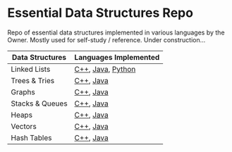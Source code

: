 # Essential Data Structures Repo
Repo of essential data structures implemented in various languages by the Owner. Mostly used for self-study / reference. 
Under construction...

| Data Structures  | Languages Implemented        |
| ---------------  | ---------------  | 
| Linked Lists     | [C++](https://www.google.com), [Java](https://www.google.com), [Python](https://www.google.com) |
| Trees & Tries    | [C++](https://www.google.com), [Java](https://www.google.com) |
| Graphs           | [C++](https://www.google.com), [Java](https://www.google.com) |
| Stacks & Queues  | [C++](https://www.google.com), [Java](https://www.google.com) |
| Heaps            | [C++](https://www.google.com), [Java](https://www.google.com) |
| Vectors          | [C++](https://www.google.com), [Java](https://www.google.com) |
| Hash Tables      | [C++](https://www.google.com), [Java](https://www.google.com) |
